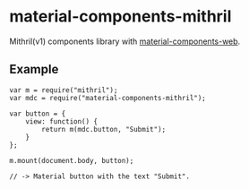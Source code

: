 # material-components-mithril
Mithril(v1) components library with [material-components-web](https://github.com/material-components/material-components-web).
## Example
```
var m = require("mithril");
var mdc = require("material-components-mithril");

var button = {
    view: function() {
        return m(mdc.button, "Submit");
    }
};

m.mount(document.body, button);

// -> Material button with the text "Submit".
```